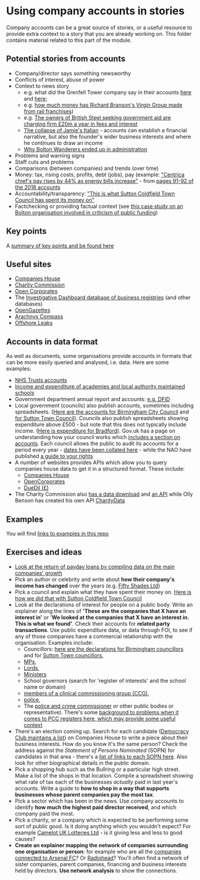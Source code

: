 # Using company accounts in stories

Company accounts can be a great source of stories, or a useful resource to provide extra context to a story that you are already working on. This folder contains material related to this part of the module.

## Potential stories from accounts

* Company/director says something newsworthy
* Conflicts of interest, abuse of power
* Context to news story 
  * e.g. what did the Grenfell Tower company say in their accounts [here](https://www.theguardian.com/business/2018/mar/08/rydon-profit-rises-grenfell-tower-contractor) and [here](https://www.insidehousing.co.uk/news/news/rydon-makes-no-grenfell-provision-in-accounts-60648); 
  * e.g. [how much money has Richard Branson's Virgin Group made from rail franchises](https://www.theguardian.com/business/2019/apr/11/richard-branson-earned-300m-virgin-rail-franchises))
  * e.g. [The owners of British Steel seeking government aid are charging firm £20m a year in fees and interest](https://www.theguardian.com/business/2019/may/15/british-steels-owners-charging-company-20m-a-year-in-fees-and-interest)
  * [The collapse of Jamie's Italian](https://www.theguardian.com/food/2019/may/21/jamies-italian-struggled-for-relevance-as-people-changed-their-habits) - accounts can establish a financial narrative, but also the founder's wider business interests and where he continues to draw an income
  * [Why Bolton Wanderers ended up in administration](https://nickigoeconsultancy.co.uk/blogs/f/bolton-wanderers-in-administration)
* Problems and warning signs
* Staff cuts and problems
* Comparisons (between companies) and trends (over time)
* Money: tax, rising costs, profits, debt (jobs), pay (example: ["Centrica chief's pay rises by 44% as energy bills increase"](https://www.theguardian.com/business/2019/apr/08/centrica-boss-got-44-pay-rise-amid-job-cuts) - from [pages 91-92 of the 2018 accounts](https://www.centrica.com/sites/default/files/annual_report_2018.pdf)
* Accountability/transparency: ["This is what Sutton Coldfield Town Council has spent its money on"](https://birminghameastside.com/this-is-what-sutton-coldfield-town-council-has-spent-its-money-on/)
* Factchecking or providing factual context (see [this case study on an Bolton organisation involved in criticism of public funding](https://github.com/paulbradshaw/MED7369-Specialist-Investigative-Journalism/blob/master/accounts/casestudybcomosques.md))

## Key points

A [summary of key points and be found here](https://github.com/paulbradshaw/MED7369-Specialist-Investigative-Journalism/blob/master/accounts/keypoints.md)

## Useful sites

* [Companies House](https://beta.companieshouse.gov.uk/)
* [Charity Commission](http://beta.charitycommission.gov.uk/)
* [Open Corporates](https://opencorporates.com/)
* The [Investigative Dashboard database of business registries](https://investigativedashboard.org/databases/topics/business) (and other databases)
* [OpenGazettes](http://opengazettes.com/)
* [Arachnys Compass](https://compass.arachnys.com)
* [Offshore Leaks](https://offshoreleaks.icij.org/)

## Accounts in data format

As well as documents, some organisations provide accounts in formats that can be more easily queried and analysed, i.e. data. Here are some examples:

* [NHS Trusts accounts](https://www.gov.uk/government/publications/nhs-trusts-accounts-2016-to-2017)
* [Income and expenditure of academies and local authority maintained schools](https://www.gov.uk/government/collections/statistics-local-authority-school-finance-data)
* Government department annual report and accounts: [e.g. DFID](https://www.gov.uk/government/publications/dfid-annual-report-and-accounts-2016-17)
* Local government (councils) also publish accounts, sometimes including spreadsheets. ([Here are the accounts for Birmingham City Council](https://www.birmingham.gov.uk/info/20217/accounts/474/accounts) and [for Sutton Town Council](https://www.suttoncoldfieldtowncouncil.gov.uk/how-we-spend-your-money/budgetfinance/)). Councils also publish spreadsheets showing expenditure above £500 - but note that this does not typically include income. ([Here is expenditure for Bradford](https://www.bradford.gov.uk/open-data/our-datasets/expenditure-greater-than-500-in-value/)). Gov.uk has a page on understanding how your council works which [includes a section on accounts](https://www.gov.uk/understand-how-your-council-works/spending-and-accounts). Each council allows the public to audit its accounts for a period every year - [dates have been collated here](https://github.com/bbc-data-unit/council-accounts) - while the NAO have published [a guide to your rights](https://www.nao.org.uk/code-audit-practice/council-accounts-a-guide-to-your-rights/#)
* A number of websites provides APIs which allow you to query companies house data to get it in a structured format. These include:
  * [Companies House](https://developer.companieshouse.gov.uk/api/docs/)
  * [OpenCorporates](http://api.opencorporates.com/)
  * [DueDil (£)](https://www.duedil.com/api)
* The Charity Commission also [has a data download](http://data.charitycommission.gov.uk/) and [an API](http://apps.charitycommission.gov.uk/Showcharity/APIConsole/APIConsoleHome.aspx) while Olly Benson has created his own API [CharityData](https://olib.uk/charity/html/api)

## Examples

You will find [links to examples in this repo](https://github.com/paulbradshaw/MED7369-Specialist-Investigative-Journalism/blob/master/accounts/examples.md)


## Exercises and ideas

* [Look at the return of payday loans by compiling data on the main companies' growth](https://github.com/paulbradshaw/MED7369-Specialist-Investigative-Journalism/blob/master/accounts/paydayexercise.md)
* Pick an author or celebrity and write about **how their company's income has changed** over the years (e.g. [Fifty Shades Ltd](https://beta.companieshouse.gov.uk/company/07934674/filing-history))
* Pick a council and explain what they have spent their money on. [Here is how we did that with Sutton Coldfield Town Council](https://github.com/Birmingham-Eastside/sutton-coldfield-town-council)
* Look at the declarations of interest for people on a public body. Write an explainer along the lines of **'These are the companies that X have an interest in'** or '**We looked at the companies that X have an interest in. This is what we found'**. Check their accounts for **related party transactions**. Use public expenditure data, or data through FOI, to see if any of those companies have a commercial relationship with the organisation. Examples include:
  * Councillors: [here are the declarations for Birmingham councillors](https://www.birmingham.gov.uk/info/50069/councillors/285/councillors_interests/1) and for [Sutton Town councillors](https://www.suttoncoldfieldtowncouncil.gov.uk/the-council/councillors/),
  * [MPs](https://www.parliament.uk/mps-lords-and-offices/standards-and-financial-interests/parliamentary-commissioner-for-standards/registers-of-interests/register-of-members-financial-interests/),
  * [Lords](https://www.parliament.uk/mps-lords-and-offices/standards-and-interests/register-of-lords-interests/),
  * [Ministers](https://www.gov.uk/government/publications/list-of-ministers-interests)
  * School governors (search for 'register of interests' and the school name or domain)
  * [members of a clinical commissioning group (CCG)](https://www.birminghamandsolihullccg.nhs.uk/about-us/register-of-interests),
  * [police](http://foi.west-midlands.police.uk/publication-scheme/lists-and-registers/),
  * The [police and crime commissioner](https://www.dorset.pcc.police.uk/information-hub/publication-scheme/lists-and-registers/) or other public bodies or representative). There's some [background to problems when it comes to PCC registers here, which may provide some useful context](http://library.college.police.uk/docs/pcc-register-of-interests-2013-to-14.pdf)
* There's an election coming up. Search for each candidate ([Democracy Club maintains a list](https://candidates.democracyclub.org.uk/)) on Companies House to write a piece about their business interests. How do you know it's the same person? Check the address against the *Statement of Persons Nominated* (SOPN) for candidates in that area - there's a [list of links to each SOPN here](https://docs.google.com/spreadsheets/d/1eRdHm-DdpEh0meLB3DzZrkN8PfdLbQIMpEVDQUpxphg/edit#gid=0). Also look for other biographical details in the public domain.
* Pick a shopping hub such as the Bullring or a particular high street. Make a list of the shops in that location. Compile a spreadsheet showing what rate of tax each of the businesses *actually* paid in last year's accounts. Write a guide to **how to shop in a way that supports businesses whose parent companies pay the most tax**.
* Pick a sector which has been in the news. Use company accounts to identify **how much the highest paid director received**, and which company paid the most.
* Pick a charity, or a company which is expected to be performing some sort of public good. Is it doing anything which you wouldn't expect? For example [Camelot UK Lotteries Ltd](https://beta.companieshouse.gov.uk/company/02822203/filing-history) - is it giving less and less to good causes?
* **Create an explainer mapping the network of companies surrounding one organisation or person**: for example who are all the [companies connected to Arsenal FC](https://embed.kumu.io/3471de53ff336a677855f153a766f46d)? Or [Radiohead](https://www.theguardian.com/music/2016/apr/29/radiohead-corporate-structure-firms)? You'll often find a network of sister companies, parent companies, financing and business interests held by directors. **Use network analysis** to show the connections.

